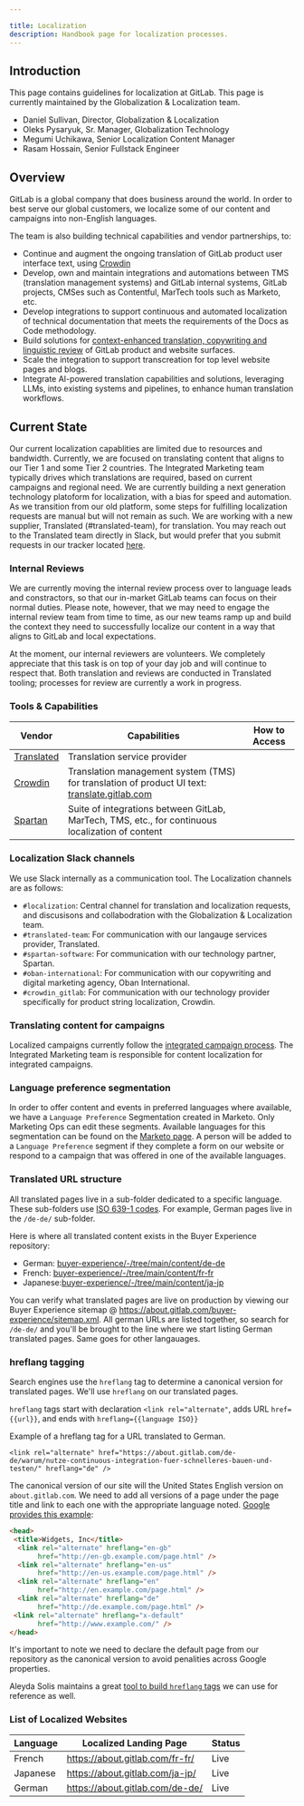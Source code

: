 ```yaml
---

title: Localization
description: Handbook page for localization processes.
---
```


## Introduction

This page contains guidelines for localization at GitLab. This page is currently maintained by the Globalization & Localization team.

- Daniel Sullivan, Director, Globalization & Localization
- Oleks Pysaryuk, Sr. Manager, Globalization Technology
- Megumi Uchikawa, Senior Localization Content Manager
- Rasam Hossain, Senior Fullstack Engineer

## Overview

GitLab is a global company that does business around the world. In order to best serve our global customers, we localize some of our content and campaigns into non-English languages.

The team is also building technical capabilities and vendor partnerships, to:

- Continue and augment the ongoing translation of GitLab product user interface text, using [Crowdin](/handbook/business-technology/tech-stack/#crowdincom)
- Develop, own and maintain integrations and automations between TMS (translation management systems) and GitLab internal systems, GitLab projects, CMSes such as Contentful, MarTech tools such as Marketo, etc.
- Develop integrations to support continuous and automated localization of technical documentation that meets the requirements of the Docs as Code methodology.
- Build solutions for [context-enhanced translation, copywriting and linguistic review](https://gitlab.com/groups/gitlab-com/localization/-/epics/8) of GitLab product and website surfaces.
- Scale the integration to support transcreation for top level website pages and blogs.
- Integrate AI-powered translation capabilities and solutions, leveraging LLMs, into existing systems and pipelines, to enhance human translation workflows.

## Current State

Our current localization capablities are limited due to resources and bandwidth. Currently, we are focused on translating content that aligns to our Tier 1 and some Tier 2 countries. The Integrated Marketing team typically drives which translations are required, based on current campaigns and regional need. We are currently building a next generation technology platoform for localization, with a bias for speed and automation. As we transition from our old platform, some steps for fulfilling localization requests are manual but will not remain as such. We are working with a new supplier, Translated (#translated-team), for translation. You may reach out to the Translated team directly in Slack, but would prefer that you submit requests in our tracker located [here](https://gitlab.com/gitlab-com/localization/issue-tracker/-/issues/new?issuable_template=localization-request).

### Internal Reviews

We are currently moving the internal review process over to language leads and constractors, so that our in-market GitLab teams can focus on their normal duties. Please note, however, that we may need to engage the internal review team from time to time, as our new teams ramp up and build the context they need to successfully localize our content in a way that aligns to GitLab and local expectations.

At the moment, our internal reviewers are volunteers. We completely appreciate that this task is on top of your day job and will continue to respect that. Both translation and reviews are conducted in Translated tooling; processes for review are currently a work in progress.

### Tools & Capabilities

| Vendor | Capabilities | How to Access |
| ------ | ------------ | ------ |
| [Translated](https://gitlab.slack.com/archives/C0576F7T3L2) | Translation service provider | |
| [Crowdin](https://gitlab.enterprise.slack.com/archives/CBJAG3VHB) | Translation management system (TMS) for translation of product UI text: [translate.gitlab.com](https://docs.gitlab.com/ee/development/i18n/translation.html) | |
| [Spartan](https://gitlab.enterprise.slack.com/archives/C055FPHP287) | Suite of integrations between GitLab, MarTech, TMS, etc., for continuous localization of content | |

### Localization Slack channels

We use Slack internally as a communication tool. The Localization channels are as follows:

- `#localization`: Central channel for translation and localization requests, and discusisons and collabodration with the Globalization & Localization team.
- `#translated-team`: For communication with our langauge services provider, Translated.
- `#spartan-software`: For communication with our technology partner, Spartan.
- `#oban-international`: For communication with our copywriting and digital marketing agency, Oban International.
- `#crowdin_gitlab`: For communication with our technology provider specifically for product string localization, Crowdin.

### Translating content for campaigns

Localized campaigns currently follow the [integrated campaign process](/handbook/marketing/campaigns/#campaign-planning). The Integrated Marketing team is responsible for content localization for integrated campaigns.

### Language preference segmentation

In order to offer content and events in preferred languages where available, we have a `Language Preference` Segmentation created in Marketo. Only Marketing Ops can edit these segments. Available languages for this segmentation can be found on the [Marketo page](/handbook/marketing/marketing-operations/marketo/#segmentations). A person will be added to a `Language Preference` segment if they complete a form on our website or respond to a campaign that was offered in one of the available languages.

### Translated URL structure

All translated pages live in a sub-folder dedicated to a specific language. These sub-folders use [ISO 639-1 codes](https://en.wikipedia.org/wiki/List_of_ISO_639-1_codes). For example, German pages live in the `/de-de/` sub-folder.

Here is where all translated content exists in the Buyer Experience repository:

- German: [buyer-experience/-/tree/main/content/de-de](https://gitlab.com/gitlab-com/marketing/digital-experience/buyer-experience/-/tree/main/content/de-de)
- French: [buyer-experience/-/tree/main/content/fr-fr](https://gitlab.com/gitlab-com/marketing/digital-experience/buyer-experience/-/tree/main/content/fr-fr)
- Japanese:[buyer-experience/-/tree/main/content/ja-jp](https://gitlab.com/gitlab-com/marketing/digital-experience/buyer-experience/-/tree/main/content/ja-jp)

You can verify what translated pages are live on production by viewing our Buyer Experience sitemap @ https://about.gitlab.com/buyer-experience/sitemap.xml. All german URLs are listed together, so search for `/de-de/` and you'll be brought to the line where we start listing German translated pages. Same goes for other langauages.

### hreflang tagging

Search engines use the `hreflang` tag to determine a canonical version for translated pages. We'll use `hreflang` on our translated pages.

`hreflang` tags start with declaration `<link rel="alternate"`, adds URL `href={{url}}`, and ends with `hreflang={{language ISO}}`

Example of a hreflang tag for a URL translated to German.

`<link rel="alternate" href="https://about.gitlab.com/de-de/warum/nutze-continuous-integration-fuer-schnelleres-bauen-und-testen/" hreflang="de" />`

The canonical version of our site will the United States English version on `about.gitlab.com`. We need to add all versions of a page under the page title and link to each one with the appropriate language noted. [Google provides this example](https://developers.google.com/search/docs/advanced/crawling/localized-versions?visit_id=637504000817145606-3833240924&rd=1):

```html
<head>
 <title>Widgets, Inc</title>
  <link rel="alternate" hreflang="en-gb"
       href="http://en-gb.example.com/page.html" />
  <link rel="alternate" hreflang="en-us"
       href="http://en-us.example.com/page.html" />
  <link rel="alternate" hreflang="en"
       href="http://en.example.com/page.html" />
  <link rel="alternate" hreflang="de"
       href="http://de.example.com/page.html" />
 <link rel="alternate" hreflang="x-default"
       href="http://www.example.com/" />
</head>
```

It's important to note we need to declare the default page from our repository as the canonical version to avoid penalities across Google properties.

Aleyda Solis maintains a great [tool to build `hreflang` tags](https://www.aleydasolis.com/english/international-seo-tools/hreflang-tags-generator/) we can use for reference as well.

### List of Localized Websites

| Language | Localized Landing Page | Status |
| ------ | ------------ | ------ |
| French | https://about.gitlab.com/fr-fr/ | Live |
| Japanese | https://about.gitlab.com/ja-jp/ | Live |
| German | https://about.gitlab.com/de-de/ | Live |
